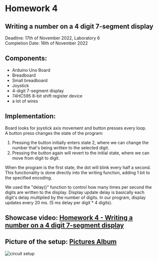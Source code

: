 #  Homework 4
## Writing a number on a 4 digit 7-segment display

Deadline: 17th of November 2022, Laboratory 6<br>
Completion Date: 16th of November 2022

## Components:
* Arduino Uno Board
* Breadboard
* Small breadboard
* Joystick
* 4-digit 7-segment display
* 74HC595 8-bit shift register device
* a lot of wires

## Implementation:
Board looks for joystick axis movement and button presses every loop.  <br>
A button press changes the state of the program:

1. Pressing the button initially enters state 2, where we can change the number that's being written to the selected digit.
2. Pressing the button again will revert to the initial state, where we can move from digit to digit.

When the program is the first state, the dot will blink every half a second. This functionality is done directly into the writing function, adding 1 bit to the specified encoding.

We used the "delay()" function to control how many times per second the digits are written to the display. Display update delay is basically each digit's delay multiplied by the number of digits. In our program, display updates every 20 ms. (5 ms delay per digit * 4 digits).


## Showcase video: [Homework 4 - Writing a number on a 4 digit 7-segment display](https://youtu.be/ehOOpvbYJzU)

## Picture of the setup: [Pictures Album](https://imgur.com/a/LHzHRZU)
![circuit setup](https://i.imgur.com/tYNdkv8.jpg)

